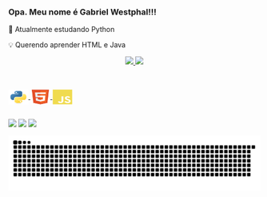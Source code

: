 ### Opa. Meu nome é Gabriel Westphal!!!

🎒 Atualmente estudando Python

💡  Querendo aprender HTML e Java

<div align="center">
  <a href="https://github.com/DesenvolvedorGabriel">
  <img height="180em" src="https://github-readme-stats.vercel.app/api?username=DesenvolvedorGabriel&show_icons=true&theme=dark&include_all_commits=true&count_private=true"/>
  <img height="180em" src="https://github-readme-stats.vercel.app/api/top-langs/?username=DesenvolvedorGabriel&layout=compact&langs_count=7&theme=dark"/>
</div>

 ##

<div style="display: inline_block"><br>
  <img align="center" alt="Rafa-Python" height="30" width="40" src="https://raw.githubusercontent.com/devicons/devicon/master/icons/python/python-original.svg">
  <img align="center" alt="Rafa-HTML" height="30" width="40" src="https://raw.githubusercontent.com/devicons/devicon/master/icons/html5/html5-original.svg">
  <img align="center" alt="Rafa-Js" height="30" width="40" src="https://raw.githubusercontent.com/devicons/devicon/master/icons/javascript/javascript-plain.svg">
</div>
  
  
 ##


<div>
  <a href="https://www.instagram.com/gabriel.westphal" target="_blank"><img src="https://img.shields.io/badge/-Instagram-%23E4405F?style=for-the-badge&logo=instagram&logoColor=white" target="_blank"></a>
  <a href="https://www.linkedin.com/in/gabriel-westphal-4976991a7" target="_blank"><img src="https://img.shields.io/badge/-LinkedIn-%230077B5?style=for-the-badge&logo=linkedin&logoColor=white" target="_blank"></a> 
  <a href="https://twitter.com/GabrielWestph13" target="_blank"><img src="https://img.shields.io/badge/Twitter-1DA1F2?style=for-the-badge&logo=twitter&logoColor=white" target="_blank"></a> 

 ![Snake animation](https://github.com/DesenvolvedorGabriel/DesenvolvedorGabriel/blob/output/github-contribution-grid-snake.svg)

</div>
